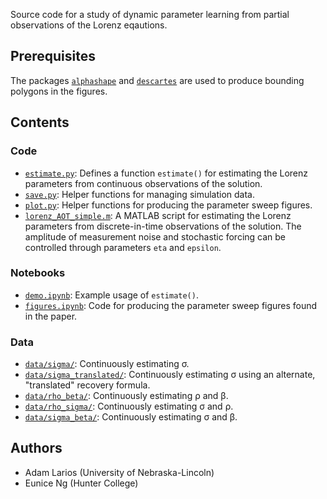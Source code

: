 Source code for a study of dynamic parameter learning from partial observations of the Lorenz eqautions.

## Prerequisites
The packages [`alphashape`](https://pypi.org/project/alphashape/) and [`descartes`](https://pypi.org/project/descartes/) are used to produce bounding polygons in the figures.

## Contents
### Code
* [`estimate.py`](https://github.com/unis-ing/lorenz_parameter_learning/blob/main/estimate.py): Defines a function `estimate()` for estimating the Lorenz parameters from continuous observations of the solution.
* [`save.py`](https://github.com/unis-ing/lorenz_parameter_learning/blob/main/save.py): Helper functions for managing simulation data.
* [`plot.py`](https://github.com/unis-ing/lorenz_parameter_learning/blob/main/plot.py): Helper functions for producing the parameter sweep figures.
* [`lorenz_AOT_simple.m`](https://github.com/unis-ing/lorenz-parameter-learning/blob/main/lorenz_AOT_simple.m): A MATLAB script for estimating the Lorenz parameters from discrete-in-time observations of the solution. The amplitude of measurement noise and stochastic forcing can be controlled through parameters `eta` and `epsilon`.

### Notebooks
* [`demo.ipynb`](https://github.com/unis-ing/lorenz_parameter_learning/blob/main/demo.ipynb): Example usage of `estimate()`.
* [`figures.ipynb`](https://github.com/unis-ing/lorenz_parameter_learning/blob/main/figures.ipynb): Code for producing the parameter sweep figures found in the paper.

### Data
* [`data/sigma/`](https://github.com/unis-ing/lorenz-parameter-learning/tree/main/data/sigma): Continuously estimating σ.
* [`data/sigma_translated/`](https://github.com/unis-ing/lorenz-parameter-learning/tree/main/data/sigma_translated): Continuously estimating σ using an alternate, "translated" recovery formula.
* [`data/rho_beta/`](https://github.com/unis-ing/lorenz-parameter-learning/tree/main/data/rho_beta): Continuously estimating ρ and β.
* [`data/rho_sigma/`](https://github.com/unis-ing/lorenz-parameter-learning/tree/main/data/rho_sigma): Continuously estimating σ and ρ.
* [`data/sigma_beta/`](https://github.com/unis-ing/lorenz-parameter-learning/tree/main/data/sigma_beta): Continuously estimating σ and β.

## Authors
* Adam Larios (University of Nebraska-Lincoln)
* Eunice Ng (Hunter College)
